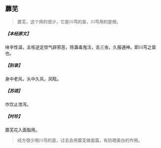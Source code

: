 ## 蘼芜

> 蘼芜，这个用的很少，它是川芎的苗，川芎用的是根。

##### 【本经原文】
味辛性温，主咳逆定惊气辟邪恶，除蛊毒鬼注，去三虫，久服通神。即川芎之苗也。
##### 【别录】
身中老风，头中久风，风眩。
##### 【苏颂】
作饮止泄泻。
##### 【时珍】
蘼芜花入面脂用。

> 经方很少用川芎的苗，过去会用蘼芜做面霜，有防晒美白的作用。
